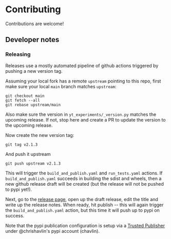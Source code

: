 # Contributing

Contributions are welcome!

## Developer notes

### Releasing

Releases use a mostly automated pipeline of github actions triggered by pushing
a new version tag.

Assuming your local fork has a remote `upstream` pointing to this repo, first
make sure your local `main` branch matches `upstream`:

```shell
git checkout main
git fetch --all
git rebase upstream/main
```

Also make sure the version in `yt_experiments/_version.py` matches the upcoming
release. If not, stop here and create a PR to update the version to the upcoming
release.

Now create the new version tag:

```shell
git tag v2.1.3
```

And push it upstream

```shell
git push upstream v2.1.3
```

This will trigger the `build_and_publish.yaml` and `run_tests.yaml` actions. If
`build_and_publish.yaml` succeeds in building the sdist and wheels, then a new
github release draft will be created (but the release will not be pushed to pypi
yet!).

Next, go to the [release page](https://github.com/yt-project/yt_experiments/releases),
open up the draft release, edit the title and write up the release notes. When ready,
hit publish -- this will again trigger the `build_and_publish.yaml` action, but this
time it will push up to pypi on success.

Note that the pypi publication configuration is setup via a [Trusted Publisher](https://docs.pypi.org/trusted-publishers/)
under @chrishavlin's pypi account (chavlin).
